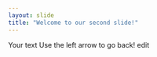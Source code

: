```yaml
---
layout: slide
title: "Welcome to our second slide!"
---
```

Your text
Use the left arrow to go back!
edit

